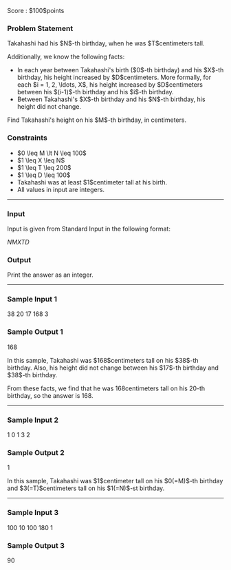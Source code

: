 
<div>

<span>

<span>

<p>
Score : $100$points
</p>

<div>

<section>

### **Problem Statement**

<p>
Takahashi had his $N$-th birthday, when he was $T$centimeters tall.

Additionally, we know the following facts:
</p>

<ul>

<li>
In each year between Takahashi's birth ($0$-th birthday) and his $X$-th birthday, his height increased by $D$centimeters. More formally, for each $i = 1, 2, \ldots, X$, his height increased by $D$centimeters between his $(i-1)$-th birthday and his $i$-th birthday.
</li>

<li>
Between Takahashi's $X$-th birthday and his $N$-th birthday, his height did not change.
</li>

</ul>

<p>
Find Takahashi's height on his $M$-th birthday, in centimeters.
</p>

</section>

</div>

<div>

<section>

### **Constraints**

<ul>

<li>
$0 \leq M \lt N \leq 100$
</li>

<li>
$1 \leq X \leq N$
</li>

<li>
$1 \leq T \leq 200$
</li>

<li>
$1 \leq D \leq 100$
</li>

<li>
Takahashi was at least $1$centimeter tall at his birth.
</li>

<li>
All values in input are integers.
</li>

</ul>

</section>

</div>

---

<div>

<div>

<section>

### **Input**

<p>
Input is given from Standard Input in the following format:
</p>

<div>

$N$$M$$X$$T$$D$
</div>

</section>

</div>

<div>

<section>

### **Output**

<p>
Print the answer as an integer.
</p>

</section>

</div>

</div>

---

<div>

<section>

### **Sample Input 1**

<div>

38 20 17 168 3

</div>

</section>

</div>

<div>

<section>

### **Sample Output 1**

<div>

168

</div>

<p>
In this sample, Takahashi was $168$centimeters tall on his $38$-th birthday. Also, his height did not change between his $17$-th birthday and $38$-th birthday.

From these facts, we find that he was $168$centimeters tall on his $20$-th birthday, so the answer is $168$.
</p>

</section>

</div>

---

<div>

<section>

### **Sample Input 2**

<div>

1 0 1 3 2

</div>

</section>

</div>

<div>

<section>

### **Sample Output 2**

<div>

1

</div>

<p>
In this sample, Takahashi was $1$centimeter tall on his $0(=M)$-th birthday and $3(=T)$centimeters tall on his $1(=N)$-st birthday.
</p>

</section>

</div>

---

<div>

<section>

### **Sample Input 3**

<div>

100 10 100 180 1

</div>

</section>

</div>

<div>

<section>

### **Sample Output 3**

<div>

90

</div>

</section>

</div>

</span>

</span>

</div>
